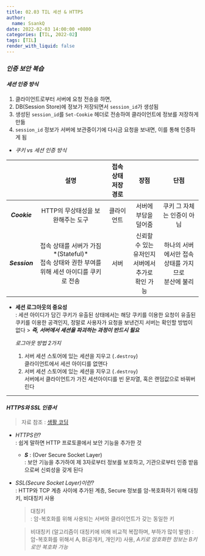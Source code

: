 ```yaml
---
title: 02.03 TIL 세션 & HTTPS
author:
  name: SsankQ
date: 2022-02-03 14:00:00 +0800
categories: [TIL, 2022-02]
tags: [TIL]
render_with_liquid: false
---
```


### *인증 보안 복습*

#### *세션 인증 방식*  

1. 클라이언트로부터 서버에 요청 전송을 하면,
2. DB(Session Store)에 정보가 저장되면서 `session_id`가 생성됨
3. 생성된 `session_id`를 `Set-Cookie` 헤더로 전송하여 클라이언트에 정보를 저장하게 만듦
4. `session_id` 정보가 서버에 보관중이기에 다시금 요청을 보내면, 이를 통해 인증하게 됨

- *쿠키 vs 세션 인증 방식*

| |**설명**|**접속 상태 저장 경로**|**장점**|**단점**|
|:---:|:---:|:---:|:---:|:---:|
|***Cookie***|HTTP의 무상태성을 보완해주는 도구|클라이언트|서버에 부담을 덜어줌|쿠키 그 자체는 인증이 아님|
|***Session***|접속 상태를 서버가 가짐*(Stateful)* <br> 접속 상태와 권한 부여를 위해 세션 아이디를 쿠키로 전송|서버|신뢰할 수 있는 유저인지 <br> 서버에서 추가로 확인 가능|하나의 서버에서만 접속 상태를 가지므로 <br> 분산에 불리|

- **세션 로그아웃의 중요성**  
: 세션 아이디가 담긴 쿠키가 유출된 상태에서는 해당 쿠키를 이용한 요청이 유출된 쿠키를 이용한 공격인지,
  정말로 사용자가 요청을 보낸건지 서버는 확인할 방법이 없다 > ***즉, 서버에서 세션을 파괴하는 과정이 반드시 필요***
  
  *로그아웃 방법 2가지*  

  1. 서버 세션 스토어에 있는 세션을 지우고 (`.destroy`)  
    클라이언트에서 세션 아이디를 없앤다
  2. 서버 세션 스토어에 있는 세션을 지우고 (`.destroy`)  
    서버에서 클라이언트가 가진 세션아이디를 빈 문자열, 혹은 랜덤값으로 바꿔버린다
    
---

#### *HTTPS와 SSL 인증서*
> 자료 참조 : [생활 코딩](https://opentutorials.org/course/228/4894)

- *HTTPS란?*  
: 쉽게 말하면 HTTP 프로토콜에서 보안 기능을 추가한 것

  - ***S*** : (Over Secure Socket Layer)  
  : 보안 기능을 추가하여 제 3자로부터 정보를 보호하고, 기관으로부터 인증 받음으로써 신뢰성을 갖게 된다

- *SSL(Secure Socket Layer)이란?*  
  : HTTP와 TCP 계층 사이에 추가된 계층, 
  Secure 정보를 암-복호화하기 위해 대칭키, 비대칭키 사용  
  
  > 대칭키  
  : 암-복호화를 위해 사용되는 서버와 클라이언트가 갖는 동일한 키  

  > 비대칭키 (알고리즘이 대칭키에 비해 비교적 복잡하며, 부하가 많이 발생)
   : 암-복호화를 위해서 A, B(공개키, 개인키) 사용, *A키로 암호화한 정보는 B키로만 복호화 가능*  
